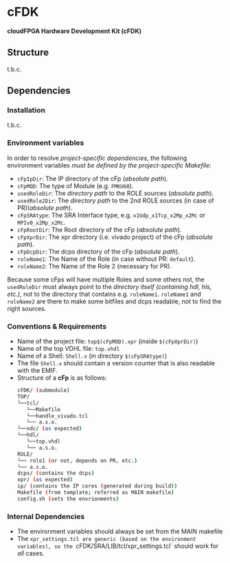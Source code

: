 cFDK
================
**cloudFPGA Hardware Development Kit (cFDK)**


Structure
-------------

t.b.c. 



Dependencies
------------------

### Installation

t.b.c.



### Environment variables

In order to resolve *project-specific dependencies*, the following environment variables *must be defined by the project-specific Makefile*:

* `cFpIpDir`:    The IP directory of the cFp (*absolute path*). 
* `cFpMOD`:      The type of Module (e.g. `FMKU60`).
* `usedRoleDir`:    The *directory path* to the ROLE sources (*absolute path*).
* `usedRole2Dir`:   The *directory path* to the 2nd ROLE sources (in case of PR)(*absolute path*). 
* `cFpSRAtype`:  The SRA Interface type, e.g. `x1Udp_x1Tcp_x2Mp_x2Mc` or `MPIv0_x2Mp_x2Mc`.
* `cFpRootDir`:    The Root directory of the cFp (*absolute path*). 
* `cFpXprDir`:    The xpr directory (i.e. vivado project) of the cFp (*absolute path*). 
* `cFpDcpDir`:    The dcps directory of the cFp (*absolute path*). 
* `roleName1`:    The Name of the Role (in case without PR: `default`).
* `roleName2`:    The Name of the Role 2 (necessary for PR).


Because some cFps will have multiple Roles and some others not, the `usedRoleDir` must always point to the *directory itself (containing hdl, hls, etc.)*, not to the directory that contains e.g. `roleName1`. 
`roleName1` and `roleName2` are there to make some bitfiles and dcps readable, *not* to find the right sources. 


### Conventions & Requirements

* Name of the project file: `top$(cFpMOD).xpr` (inside `$(cFpXprDir)`)
* Name of the top VDHL file: `top.vhdl`
* Name of a Shell: `Shell.v` (in directory `$(cFpSRAtype)`)
* The file `Shell.v` should contain a version counter that is also readable with the EMIF.
* Structure of a **cFp** is as follows:
    ```bash
    cFDK/ (submodule)
    TOP/
    └──tcl/
       └──Makefile
       └──handle_vivado.tcl 
       └── a.s.o.
    └──xdc/ (as expected)
    └──hdl/
       └──top.vhdl
       └── a.s.o.
    ROLE/
    └── role1 (or not, depends on PR, etc.)
    └── a.s.o.
    dcps/ (contains the dcps)
    xpr/ (as expected)
    ip/ (contains the IP cores (generated during build))
    Makefile (from template; referred as MAIN makefile)
    config.sh (sets the envrionments)
    ```


### Internal Dependencies

* The environment variables should always be set from the MAIN makefile
* The `xpr_settings.tcl are generic (based on the environment variables), so the `cFDK/SRA/LIB/tcl/xpr_settings.tcl` should work for *all* cases. 


